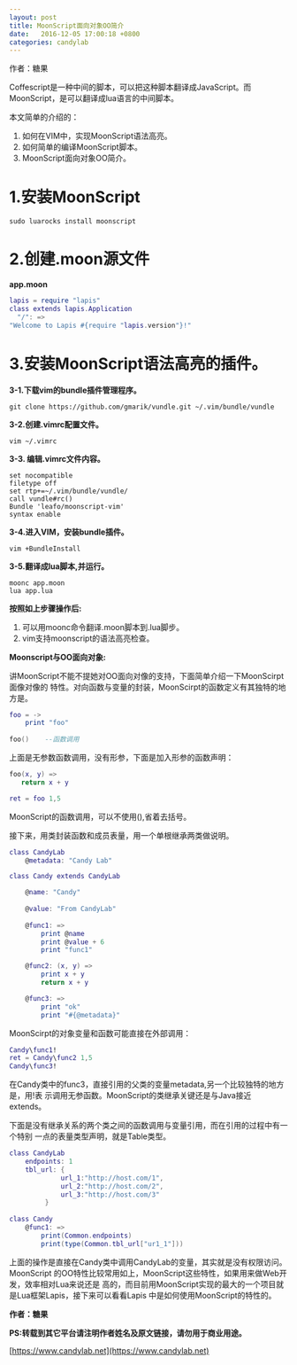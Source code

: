 ```yaml
---
layout: post
title: MoonScript面向对象OO简介
date:   2016-12-05 17:00:18 +0800 
categories: candylab
---
```


作者：糖果

Coffescript是一种中间的脚本，可以把这种脚本翻译成JavaScript。而MoonScript，是可以翻译成lua语言的中间脚本。

本文简单的介绍的：

1. 如何在VIM中，实现MoonScript语法高亮。 
2. 如何简单的编译MoonScript脚本。
3. MoonScript面向对象OO简介。

# 1.安装MoonScript #
```shell
sudo luarocks install moonscript
```

# 2.创建.moon源文件 #
**app.moon**

```lua
lapis = require "lapis"   
class extends lapis.Application   
  "/": => 
"Welcome to Lapis #{require "lapis.version"}!" 
```


# 3.安装MoonScript语法高亮的插件。 #
**3-1.下载vim的bundle插件管理程序。**

```shell
git clone https://github.com/gmarik/vundle.git ~/.vim/bundle/vundle
```


**3-2.创建.vimrc配置文件。**

```shell
vim ~/.vimrc
```


**3-3. 编辑.vimrc文件内容。**

```shell
set nocompatible                                                                                                                      
filetype off                                                                                                                          
set rtp+=~/.vim/bundle/vundle/                                                                                                        
call vundle#rc()                                                                                                                                      
Bundle 'leafo/moonscript-vim'                                                                                                         
syntax enable 
```


**3-4.进入VIM，安装bundle插件。**

```shell
vim +BundleInstall
```


**3-5.翻译成lua脚本,并运行。**

```shell
moonc app.moon
lua app.lua
```



**按照如上步骤操作后:**

1. 可以用moonc命令翻译.moon脚本到.lua脚步。
2. vim支持moonscript的语法高亮检查。


**Moonscript与OO面向对象:**

讲MoonScript不能不提她对OO面向对像的支持，下面简单介绍一下MoonScirpt面像对像的
特性。对向函数与变量的封装，MoonScirpt的函数定义有其独特的地方是。

```lua
foo = ->
    print "foo"
    
foo()    --函数调用
```    

上面是无参数函数调用，没有形参，下面是加入形参的函数声明：


```lua    
foo(x, y) =>
   return x + y

ret = foo 1,5
```       

MoonScript的函数调用，可以不使用(),省着去括号。


接下来，用类封装函数和成员表量，用一个单根继承两类做说明。

```lua
class CandyLab 
    @metadata: "Candy Lab"

class Candy extends CandyLab

    @name: "Candy"
    
    @value: "From CandyLab"
    
    @func1: =>
        print @name
        print @value + 6
        print "func1"

    @func2: (x, y) =>
        print x + y
        return x + y

    @func3: =>
        print "ok"
        print "#{@metadata}"
```

MoonScirpt的对象变量和函数可能直接在外部调用：

```lua
Candy\func1!
ret = Candy\func2 1,5 
Candy\func3!
```

在Candy类中的func3，直接引用的父类的变量metadata,另一个比较独特的地方是，用!表
示调用无参函数。MoonScript的类继承关键还是与Java接近extends。


下面是没有继承关系的两个类之间的函数调用与变量引用，而在引用的过程中有一个特别
一点的表量类型声明，就是Table类型。


```lua
class CandyLab 
    endpoints: 1
    tbl_url: {
             url_1:"http://host.com/1",
             url_2:"http://host.com/2",
             url_3:"http://host.com/3"
         }
          
class Candy
    @func1: =>
        print(Common.endpoints)  
        print(type(Common.tbl_url["ur1_1"]))
```


上面的操作是直接在Candy类中调用CandyLab的变量，其实就是没有权限访问。MoonScript
的OO特性比较常用如上，MoonScript这些特性，如果用来做Web开发，效率相对Lua来说还是
高的，而目前用MoonScript实现的最大的一个项目就是Lua框架Lapis，接下来可以看看Lapis
中是如何使用MoonScript的特性的。




**作者：糖果**

**PS:转载到其它平台请注明作者姓名及原文链接，请勿用于商业用途。**

[https://www.candylab.net](https://www.candylab.net)

